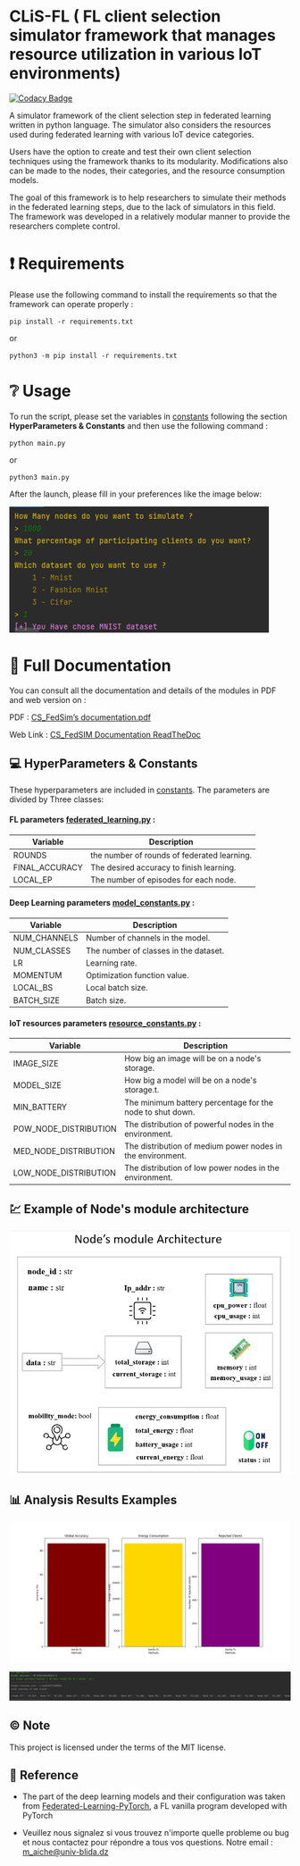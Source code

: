 # CLiS-FL ( FL client selection simulator framework that manages resource utilization in various IoT environments)

[![Codacy Badge](https://app.codacy.com/project/badge/Grade/7e9184d45d6a427297c71817a62da091)](https://www.codacy.com?utm_source=github.com&amp;utm_medium=referral&amp;utm_content=mohamediniesta/CLiS-FL&amp;utm_campaign=Badge_Grade)

A simulator framework of the client selection step in federated learning written in python language. The simulator also considers the resources used during federated learning with various IoT device categories. 

Users have the option to create and test their own client selection techniques using the framework thanks to its modularity. Modifications also can be made to the nodes, their categories, and the resource consumption models.

The goal of this framework is to help researchers to simulate their methods in the federated learning steps, due to the lack of simulators in this field. The framework was developed in a relatively modular manner to provide the researchers complete control.


# :exclamation: Requirements 

Please use the following command to install the requirements so that the framework can operate properly :

```
pip install -r requirements.txt
```

or 

```
python3 -m pip install -r requirements.txt
```

# :grey_question: Usage

To run the script, please set the variables in [constants](/constants/) following the section **HyperParameters & Constants** and then use the following command : 


```
python main.py
```

or

```
python3 main.py
```

After the launch, please fill in your preferences like the image below: 

![](examples/results3.png)

# :book: Full Documentation

You can consult all the documentation and details of the modules in PDF and web version on :

PDF : [CS_FedSim’s documentation.pdf](CS_FedSim%E2%80%99s%20documentation.pdf)

Web Link : [CS_FedSIM Documentation ReadTheDoc](https://aiche-mohamed-fedsim.readthedocs-hosted.com/en/latest/)

## :computer: HyperParameters & Constants

These hyperparameters are included in [constants](/constants/). The parameters are divided by Three classes:

#### FL parameters [federated_learning.py](/constants/federated_learning.py) : 

| Variable | Description |
|---|---|
| ROUNDS | the number of rounds of federated learning. |
| FINAL_ACCURACY | The desired accuracy to finish learning. |
| LOCAL_EP | The number of episodes for each node. |


#### Deep Learning parameters [model_constants.py](/constants/model_constants.py) : 

| Variable | Description |
|---|---|
| NUM_CHANNELS | Number of channels in the model. |
| NUM_CLASSES | The number of classes in the dataset. |
| LR | Learning rate. |
| MOMENTUM | Optimization function value. |
| LOCAL_BS | Local batch size. |
| BATCH_SIZE | Batch size. |

#### IoT resources parameters [resource_constants.py](/constants/resource_constants.py) : 

| Variable | Description |
|---|---|
| IMAGE_SIZE | How big an image will be on a node's storage. |
| MODEL_SIZE | How big a model will be on a node's storage.t. |
| MIN_BATTERY | The minimum battery percentage for the node to shut down. |
| POW_NODE_DISTRIBUTION | The distribution of powerful nodes in the environment. |
| MED_NODE_DISTRIBUTION | The distribution of medium power nodes in the environment. |
| LOW_NODE_DISTRIBUTION | The distribution of low power nodes in the environment. |

## :chart: Example of Node's module architecture
<center>
<img src="examples/Node.png" width="600 ">
</center>

## :bar_chart: Analysis Results Examples

![](examples/results.png)

![](examples/results2.png)

## :copyright: Note
This project is licensed under the terms of the MIT license.

## :memo: Reference

* The part of the deep learning models and their configuration was taken from [Federated-Learning-PyTorch](https://github.com/AshwinRJ/Federated-Learning-PyTorch), a FL vanilla program developed with PyTorch

* Veuillez nous signalez si vous trouvez n'importe quelle probleme ou bug et nous contactez pour répondre a tous vos questions. Notre email : m_aiche@univ-blida.dz
